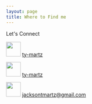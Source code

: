```yaml
---
layout: page
title: Where to Find me
---
```


<head>
  <link rel="stylesheet" href="https://cdnjs.cloudflare.com/ajax/libs/font-awesome/5.15.3/css/all.min.css" integrity="sha512-BN+zc5tn5vvBgy5UCB/5r0+5wzUD1n+gKZtX4e4p4H7bq3IIXMTjb7f2aHkFxPe7v2RGWzZ8dlXGMXoVPcwC7g==" crossorigin="anonymous" referrerpolicy="no-referrer" />
</head>

<p class="message">
  Let's Connect
</p>

<div style="display: inline-block; vertical-align: middle; line-height: 40px;">
<img src="https://raw.githubusercontent.com/FortAwesome/Font-Awesome/6.x/svgs/brands/github.svg" height="40" width="40">
<a href="https://github.com/ty-martz" target="_blank">ty-martz</a>
</div>

<br>

<div style="display: inline-block; vertical-align: middle; line-height: 40px;">
<img src="https://raw.githubusercontent.com/FortAwesome/Font-Awesome/0698449d50f2b95517562295a59d414afc68b369/svgs/brands/linkedin.svg" height="40" width="40">
<a href="https://www.linkedin.com/in/ty-martz/" target="_blank">ty-martz</a>
</div>

<br>

<div style="display: inline-block; vertical-align: middle; line-height: 40px;">
<img src="https://raw.githubusercontent.com/FortAwesome/Font-Awesome/6.x/svgs/regular/envelope.svg" height="40" width="40">
<a href="mailto:jacksontmartz@gmail.com" target="_blank">jacksontmartz@gmail.com</a>
</div>


